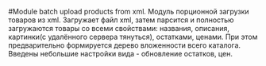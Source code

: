 #Module batch upload products from xml.
Модуль порционной загрузки товаров из xml. 
Загружает файл xml, затем парсится и полностью загружаются товары со всеми свойствами: 
названия, описания, картинки(с удалённого сервера тянуться), остатками, ценами. 
При этом предварительно формируется дерево вложенности всего каталога.
Введены небольшие настройки вида - обновление остатков, цен.
